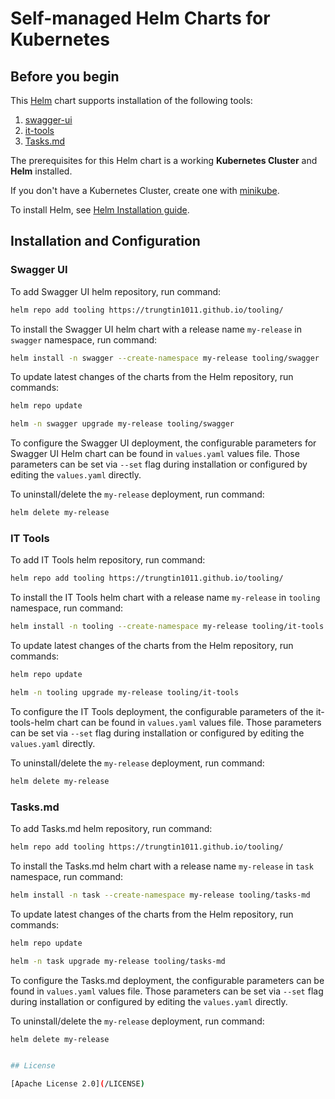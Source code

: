 # Self-managed Helm Charts for Kubernetes

## Before you begin

This [Helm](https://github.com/kubernetes/helm) chart supports installation of the following tools:
1. [swagger-ui](https://github.com/swagger-api/swagger-ui)
2. [it-tools](https://github.com/CorentinTh/it-tools)
3. [Tasks.md](https://github.com/BaldissaraMatheus/Tasks.md)


The prerequisites for this Helm chart is a working **Kubernetes Cluster** and **Helm** installed.

If you don't have a Kubernetes Cluster, create one with [minikube](https://minikube.sigs.k8s.io/docs/start/).

To install Helm, see [Helm Installation guide](https://helm.sh/docs/intro/install/).


## Installation and Configuration

### Swagger UI

To add Swagger UI helm repository, run command:

```bash
helm repo add tooling https://trungtin1011.github.io/tooling/
```


To install the Swagger UI helm chart with a release name `my-release` in `swagger` namespace, run command:

```bash
helm install -n swagger --create-namespace my-release tooling/swagger
```


To update latest changes of the charts from the Helm repository, run commands:
```bash
helm repo update

helm -n swagger upgrade my-release tooling/swagger
```

To configure the Swagger UI deployment, the configurable parameters for Swagger UI Helm chart can be found in `values.yaml` values file. Those parameters can be set via `--set` flag during installation or configured by editing the `values.yaml` directly.


To uninstall/delete the `my-release` deployment, run command:

```bash
helm delete my-release
```


### IT Tools

To add IT Tools helm repository, run command:

```bash
helm repo add tooling https://trungtin1011.github.io/tooling/
```


To install the IT Tools helm chart with a release name `my-release` in `tooling` namespace, run command:

```bash
helm install -n tooling --create-namespace my-release tooling/it-tools
```


To update latest changes of the charts from the Helm repository, run commands:
```bash
helm repo update

helm -n tooling upgrade my-release tooling/it-tools
```


To configure the IT Tools deployment, the configurable parameters of the it-tools-helm chart can be found in `values.yaml` values file. Those parameters can be set via `--set` flag during installation or configured by editing the `values.yaml` directly.


To uninstall/delete the `my-release` deployment, run command:

```bash
helm delete my-release
```


### Tasks.md

To add Tasks.md helm repository, run command:

```bash
helm repo add tooling https://trungtin1011.github.io/tooling/
```


To install the Tasks.md helm chart with a release name `my-release` in `task` namespace, run command:

```bash
helm install -n task --create-namespace my-release tooling/tasks-md
```


To update latest changes of the charts from the Helm repository, run commands:
```bash
helm repo update

helm -n task upgrade my-release tooling/tasks-md
```

To configure the Tasks.md deployment, the configurable parameters can be found in `values.yaml` values file. Those parameters can be set via `--set` flag during installation or configured by editing the `values.yaml` directly.


To uninstall/delete the `my-release` deployment, run command:

```bash
helm delete my-release


## License

[Apache License 2.0](/LICENSE)

